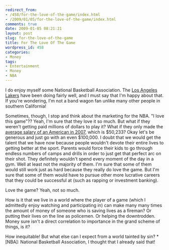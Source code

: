 ```yaml
---
redirect_from:
- /458/for-the-love-of-the-game/index.html
- /2009/01/05/for-the-love-of-the-game/index.html
comments: true
date: 2009-01-05 08:21:21
layout: post
slug: for-the-love-of-the-game
title: For The Love Of The Game
wordpress_id: 458
categories:
- Money
tags:
- Entertainment
- Money
- NBA
---
```


I do enjoy myself some National Basketball Association.  The [Los Angeles Lakers](http://www.nba.com/lakers/) have been doing fairly well, and I must say that I'm happy about that.  If you're wondering, I'm not a band wagon fan unlike many other people in southern California!

Sometimes, though, I stop and think about the marketing for the NBA.  "I love this game"??  Yeah, I'm sure that they love it so much.  But what if they weren't getting paid millions of dollars to play it?  What if they only made the [average salary of an American in 2007](http://www.census.gov/Press-Release/www/releases/archives/income_wealth/012528.html), which is $50,233?  Okay let's be generous and just go with an even $100,000.  I doubt that we would get the talent that we have now because people wouldn't devote their entire lives to getting better at the sport.  Parents would force their kids to go through endless numbers of camps and drills in order to just get that perfect arc on their shot.  They definitely wouldn't spend every moment of the day in a gym.  Well at least not the majority of them.  I'm sure that some of them would still work just as hard because they really do love the game.  But I'm sure that some of them would have to pursue other more lucrative careers that they could be successful at (such as rapping or investment banking).

Love the game?  Yeah, not so much.

How is it that we live in a world where the player of a game (which I admittedly enjoy watching and participating in) can make many many times the amount of money of someone who is saving lives as a fireman?  Or putting their lives on the line as policemen.  Or helping the downtrodden.  Money sure isn't a direct correlation to importance in the grand scheme of things, is it?

How inequitable!  But what else can I expect from a world tainted by sin?
  *[NBA]: National Basketball Association, I thought that I already said that!
